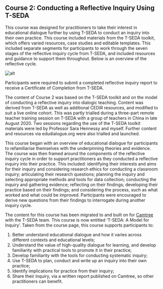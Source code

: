 ## Course 2: Conducting a Reflective Inquiry Using T-SEDA

This course was designed for practitioners to take their interest in educational dialogue further by using T-SEDA to conduct an inquiry into their own practice. This course included materials from the T-SEDA toolkit, which offers varied resources, case studies and editable templates. This included separate segments for participants to work through the seven stages of the reflective inquiry cycle from T-SEDA, and included resources and guidance to support them throughout. Below is an overview of the reflective cycle.
 
![alt](https://mbrugha.github.io/dissertation/img/reflectivecycle.png)

Participants were required to submit a completed reflective inquiry report to receive a Certificate of Completion from T-SEDA.

The content of Course 2 was based on the T-SEDA toolkit and on the model of conducting a reflective inquiry into dialogic teaching. Content was derived from T-SEDA as well as additional CEDiR resources, and modified to suit a live online cohort. This was partly trialled during a three-part remote teacher training session on T-SEDA with a group of teachers in China in late August 2020. Two sessions regarding the use of the T-SEDA toolkit materials were led by Professor Sara Hennessy and myself. Further content and resources via edudialogue.org were also trialled and launched.

This course began with an overview of educational dialogue for participants to refamiliarise themselves with the underpinning theories and evidence. The course was then framed around the components of the reflective inquiry cycle in order to support practitioners as they conducted a reflective inquiry into their practice. This included: identifying their interests and aims for their inquiry and considering research ethics for conducting a classroom inquiry; articulating their research questions; planning the inquiry and selecting appropriate methods and tools for data collection; conducting the inquiry and gathering evidence; reflecting on their findings; developing their practice based on their findings; and considering the process, such as what worked and what could be improved. Participants were encouraged to derive new questions from their findings to interrogate during another inquiry cycle.

The content for this course has been migrated to and built on for [Camtree](https://camtree.org/) with the T-SEDA team. This course is now entitled ‘T-SEDA: A Model for Inquiry’. Taken from the course page, this course supports participants to:

1. Better understand educational dialogue and how it varies across different contexts and educational levels;
2. Understand the value of high-quality dialogue for learning, and develop familiarity with practical tools to promote it in their practice;
3. Develop familiarity with the tools for conducting systematic inquiry;
4. Use T-SEDA to plan, conduct and write up an inquiry into their own practice;
5. Identify implications for practice from their inquiry;
6. Share their inquiry, via a written report published on Camtree, so other practitioners can benefit.
